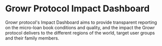 # Growr Protocol Impact Dashboard
Growr protocol's Impact Dashboard aims to provide transparent reporting on the micro-loan book conditions and quality, and the impact the Growr protocol delivers to the different regions of the world, target user groups and their family members.
